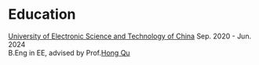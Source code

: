 Education
======
[University of Electronic Science and Technology of China](https://www.uestc.edu.cn/)   Sep. 2020 - Jun. 2024 <br/> 
B.Eng in EE,  advised by Prof.[Hong Qu](https://yjsjy.uestc.edu.cn/gmis/jcsjgl/dsfc/dsgrjj/11006?yxsh=08) 
